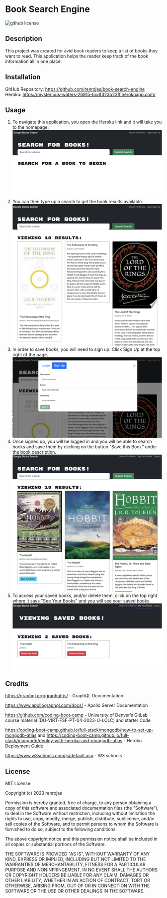 # Book Search Engine

![github license](https://img.shields.io/badge/License-MIT-yellowgreen.svg)

## Description
This project was created for avid book readers to keep a list of books they want to read. This application helps the reader keep track of the book information all in one place.

## Installation
GitHub Repository: https://github.com/renrojas/book-search-engine
Heroku: https://mysterious-waters-26915-6cdf323b23ff.herokuapp.com/


## Usage
1. To navigate this application, you open the Heroku link and it will take you to the homepage.
![homepage](./client/src/assets/Homepage.png)
2. You can then type up a search to get the book results available. 
![search](./client/src/assets/search.png)
3. In order to save books, you will need to sign up. Click Sign Up at the top right of the page.
![sign up](./client/src/assets/sign%20up.png)
4. Once signed up, you will be logged in and you will be able to search books and save them by clicking on the button "Save this Book" under the book description.
![save book](./client/src/assets/add%20book.png)
5. To access your saved books, and/or delete them, click on the top right where it says "See Your Books" and you will see your saved books.
![saved books](./client/src/assets/saved%20books.png)

## Credits

https://graphql.org/graphql-js/ - GraphQL Documentation

https://www.apollographql.com/docs/ - Apollo Server Documentation

https://github.com/coding-boot-camp -  University of Denver’s GitLab course material (DU-VIRT-FSF-PT-04-2023-U-LOLC) and starter Code

https://coding-boot-camp.github.io/full-stack/mongodb/how-to-set-up-mongodb-atlas and https://coding-boot-camp.github.io/full-stack/mongodb/deploy-with-heroku-and-mongodb-atlas - Heroku Deployment Guide

https://www.w3schools.com/js/default.asp - W3 schools

## License
MIT License

Copyright (c) 2023 renrojas

Permission is hereby granted, free of charge, to any person obtaining a copy
of this software and associated documentation files (the "Software"), to deal
in the Software without restriction, including without limitation the rights
to use, copy, modify, merge, publish, distribute, sublicense, and/or sell
copies of the Software, and to permit persons to whom the Software is
furnished to do so, subject to the following conditions:

The above copyright notice and this permission notice shall be included in all
copies or substantial portions of the Software.

THE SOFTWARE IS PROVIDED "AS IS", WITHOUT WARRANTY OF ANY KIND, EXPRESS OR
IMPLIED, INCLUDING BUT NOT LIMITED TO THE WARRANTIES OF MERCHANTABILITY,
FITNESS FOR A PARTICULAR PURPOSE AND NONINFRINGEMENT. IN NO EVENT SHALL THE
AUTHORS OR COPYRIGHT HOLDERS BE LIABLE FOR ANY CLAIM, DAMAGES OR OTHER
LIABILITY, WHETHER IN AN ACTION OF CONTRACT, TORT OR OTHERWISE, ARISING FROM,
OUT OF OR IN CONNECTION WITH THE SOFTWARE OR THE USE OR OTHER DEALINGS IN THE
SOFTWARE.
